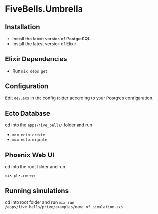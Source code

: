 # FiveBells.Umbrella

## Installation

* Install the latest version of PostgreSQL
* Install the latest version of Elixir

## Elixir Dependencies

* Run `mix deps.get`

## Configuration

Edit `dev.exs` in the config folder according to your Postgres configuration.

## Ecto Database

cd into the `apps/five_bells/` folder and run

* `mix ecto.create`
* `mix ecto.migrate`

## Phoenix Web UI

cd into the root folder and run

`mix phx.server`

## Running simulations

cd into root folder and run `mix run /apps/five_bells/prive/examples/name_of_simulation.exs`
